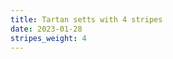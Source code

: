 ```yaml
---
title: Tartan setts with 4 stripes
date: 2023-01-28
stripes_weight: 4
---
```

<no value>

<no value>